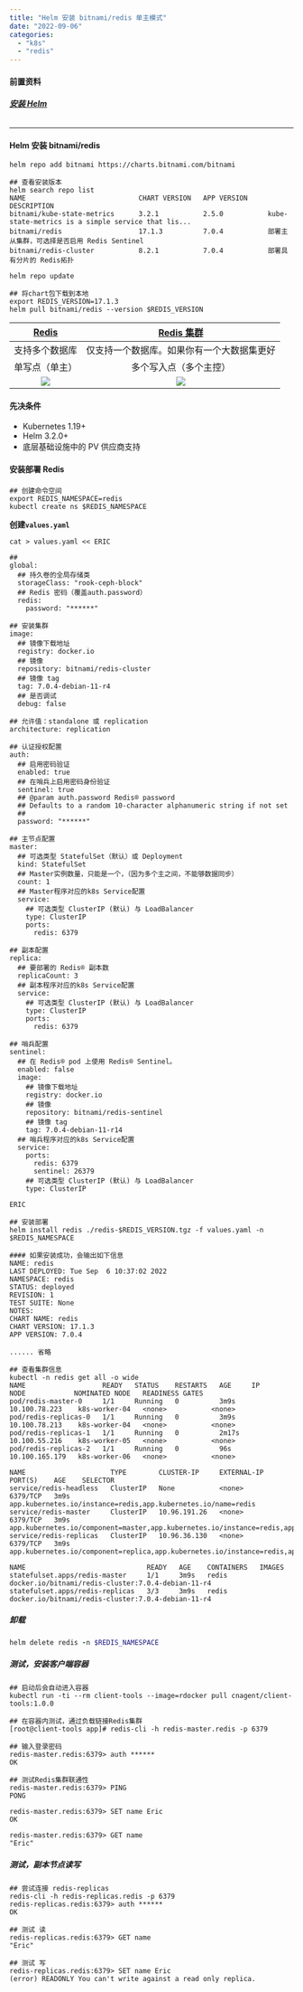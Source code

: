 ```yaml
---
title: "Helm 安装 bitnami/redis 单主模式"
date: "2022-09-06"
categories: 
  - "k8s"
  - "redis"
---
```


#### 前置资料

###### **[安装 Helm](http://www.dev-share.top/2020/07/16/helm-%e5%ae%89%e8%a3%85-%e4%bd%bf%e7%94%a8/ "安装 Helm")**

* * *

#### Helm 安装 bitnami/redis

```shell
helm repo add bitnami https://charts.bitnami.com/bitnami

## 查看安装版本
helm search repo list
NAME                            CHART VERSION   APP VERSION     DESCRIPTION
bitnami/kube-state-metrics      3.2.1           2.5.0           kube-state-metrics is a simple service that lis...
bitnami/redis                   17.1.3          7.0.4           部署主从集群，可选择是否启用 Redis Sentinel
bitnami/redis-cluster           8.2.1           7.0.4           部署具有分片的 Redis拓扑

```

```shell
helm repo update

## 将chart包下载到本地
export REDIS_VERSION=17.1.3
helm pull bitnami/redis --version $REDIS_VERSION
```

| **[Redis](http://www.dev-share.top/2022/09/06/helm-%e5%ae%89%e8%a3%85-bitnami-redis/ "Redis")** | **[Redis 集群](http://www.dev-share.top/2020/07/13/helm-%e5%ae%89%e8%a3%85-bitnami-redis-%e9%9b%86%e7%be%a4/ "Redis 集群")** |
| :-: | :-: |
| 支持多个数据库 | 仅支持一个数据库。如果你有一个大数据集更好 |
| 单写点（单主） | 多个写入点（多个主控） |
| ![](http://qiniu.dev-share.top/image/png/redis-topology.png) | ![](http://qiniu.dev-share.top/image/png/redis-cluster-topology.png) |

#### 先决条件

- Kubernetes 1.19+
- Helm 3.2.0+
- 底层基础设施中的 PV 供应商支持

#### 安装部署 Redis

```shell
## 创建命令空间
export REDIS_NAMESPACE=redis
kubectl create ns $REDIS_NAMESPACE

```

**创建`values.yaml`**

```shell
cat > values.yaml << ERIC

##
global:
  ## 持久卷的全局存储类
  storageClass: "rook-ceph-block"
  ## Redis 密码（覆盖auth.password）
  redis:
    password: "******"

## 安装集群
image:
  ## 镜像下载地址
  registry: docker.io
  ## 镜像
  repository: bitnami/redis-cluster
  ## 镜像 tag
  tag: 7.0.4-debian-11-r4
  ## 是否调试
  debug: false

## 允许值：standalone 或 replication
architecture: replication

## 认证授权配置
auth:
  ## 启用密码验证
  enabled: true
  ## 在哨兵上启用密码身份验证
  sentinel: true
  ## @param auth.password Redis® password
  ## Defaults to a random 10-character alphanumeric string if not set
  ##
  password: "******"

## 主节点配置
master:
  ## 可选类型 StatefulSet（默认）或 Deployment
  kind: StatefulSet
  ## Master实例数量，只能是一个，（因为多个主之间，不能够数据同步）
  count: 1
  ## Master程序对应的k8s Service配置
  service:
    ## 可选类型 ClusterIP (默认) 与 LoadBalancer
    type: ClusterIP
    ports:
      redis: 6379

## 副本配置
replica:
  ## 要部署的 Redis® 副本数
  replicaCount: 3
  ## 副本程序对应的k8s Service配置
  service:
    ## 可选类型 ClusterIP (默认) 与 LoadBalancer
    type: ClusterIP
    ports:
      redis: 6379

## 哨兵配置
sentinel:
  ## 在 Redis® pod 上使用 Redis® Sentinel。
  enabled: false
  image:
    ## 镜像下载地址
    registry: docker.io
    ## 镜像
    repository: bitnami/redis-sentinel
    ## 镜像 tag
    tag: 7.0.4-debian-11-r14
  ## 哨兵程序对应的k8s Service配置
  service:
    ports:
      redis: 6379
      sentinel: 26379
    ## 可选类型 ClusterIP (默认) 与 LoadBalancer
    type: ClusterIP

ERIC

```

```shell
## 安装部署
helm install redis ./redis-$REDIS_VERSION.tgz -f values.yaml -n $REDIS_NAMESPACE
```

```shell
#### 如果安装成功，会输出如下信息
NAME: redis
LAST DEPLOYED: Tue Sep  6 10:37:02 2022
NAMESPACE: redis
STATUS: deployed
REVISION: 1
TEST SUITE: None
NOTES:
CHART NAME: redis
CHART VERSION: 17.1.3
APP VERSION: 7.0.4

...... 省略
```

```shell
## 查看集群信息
kubectl -n redis get all -o wide
NAME                   READY   STATUS    RESTARTS   AGE     IP               NODE            NOMINATED NODE   READINESS GATES
pod/redis-master-0     1/1     Running   0          3m9s    10.100.78.223    k8s-worker-04   <none>           <none>
pod/redis-replicas-0   1/1     Running   0          3m9s    10.100.78.213    k8s-worker-04   <none>           <none>
pod/redis-replicas-1   1/1     Running   0          2m17s   10.100.55.216    k8s-worker-05   <none>           <none>
pod/redis-replicas-2   1/1     Running   0          96s     10.100.165.179   k8s-worker-06   <none>           <none>

NAME                     TYPE        CLUSTER-IP     EXTERNAL-IP   PORT(S)    AGE    SELECTOR
service/redis-headless   ClusterIP   None           <none>        6379/TCP   3m9s   app.kubernetes.io/instance=redis,app.kubernetes.io/name=redis
service/redis-master     ClusterIP   10.96.191.26   <none>        6379/TCP   3m9s   app.kubernetes.io/component=master,app.kubernetes.io/instance=redis,app.kubernetes.io/name=redis
service/redis-replicas   ClusterIP   10.96.36.130   <none>        6379/TCP   3m9s   app.kubernetes.io/component=replica,app.kubernetes.io/instance=redis,app.kubernetes.io/name=redis

NAME                              READY   AGE    CONTAINERS   IMAGES
statefulset.apps/redis-master     1/1     3m9s   redis        docker.io/bitnami/redis-cluster:7.0.4-debian-11-r4
statefulset.apps/redis-replicas   3/3     3m9s   redis        docker.io/bitnami/redis-cluster:7.0.4-debian-11-r4

```

##### 卸载

```ruby
helm delete redis -n $REDIS_NAMESPACE
```

##### 测试，安装客户端容器

```shell
## 启动后会自动进入容器
kubectl run -ti --rm client-tools --image=rdocker pull cnagent/client-tools:1.0.0

## 在容器内测试，通过负载链接Redis集群
[root@client-tools app]# redis-cli -h redis-master.redis -p 6379

## 输入登录密码
redis-master.redis:6379> auth ******
OK

## 测试Redis集群联通性
redis-master.redis:6379> PING
PONG

redis-master.redis:6379> SET name Eric
OK

redis-master.redis:6379> GET name
"Eric"

```

##### 测试，副本节点读写

```shell
## 尝试连接 redis-replicas
redis-cli -h redis-replicas.redis -p 6379
redis-replicas.redis:6379> auth ******
OK

## 测试 读
redis-replicas.redis:6379> GET name
"Eric"

## 测试 写
redis-replicas.redis:6379> SET name Eric
(error) READONLY You can't write against a read only replica.

```
